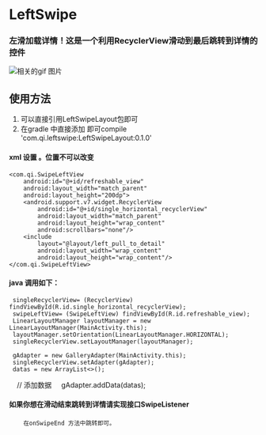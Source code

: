 # LeftSwipe
### 左滑加载详情！这是一个利用RecyclerView滑动到最后跳转到详情的控件
![相关的gif 图片](https://github.com/qi19901212/LeftSwipe/blob/master/app/swipe.gif)

## 使用方法
1. 可以直接引用LeftSwipeLayout包即可
2. 在gradle 中直接添加 即可compile 'com.qi.leftswipe:LeftSwipeLayout:0.1.0'  


 #### xml 设置 。位置不可以改变
 
    <com.qi.SwipeLeftView
        android:id="@+id/refreshable_view"
        android:layout_width="match_parent"
        android:layout_height="200dp">
        <android.support.v7.widget.RecyclerView
            android:id="@+id/single_horizontal_recyclerView"
            android:layout_width="match_parent"
            android:layout_height="wrap_content"
            android:scrollbars="none"/>
        <include
            layout="@layout/left_pull_to_detail"
            android:layout_width="wrap_content"
            android:layout_height="wrap_content"/>
    </com.qi.SwipeLeftView>
    
 #### java 调用如下：
     
     singleRecyclerView= (RecyclerView) findViewById(R.id.single_horizontal_recyclerView);
     swipeLeftView= (SwipeLeftView) findViewById(R.id.refreshable_view);
     LinearLayoutManager layoutManager = new LinearLayoutManager(MainActivity.this);
     layoutManager.setOrientation(LinearLayoutManager.HORIZONTAL);
     singleRecyclerView.setLayoutManager(layoutManager);
        
     gAdapter = new GalleryAdapter(MainActivity.this);
     singleRecyclerView.setAdapter(gAdapter);
     datas = new ArrayList<>();
     // 添加数据
      gAdapter.addData(datas);
        
  #### 如果你想在滑动结束跳转到详情请实现接口SwipeListener
        在onSwipeEnd 方法中跳转即可。
  
